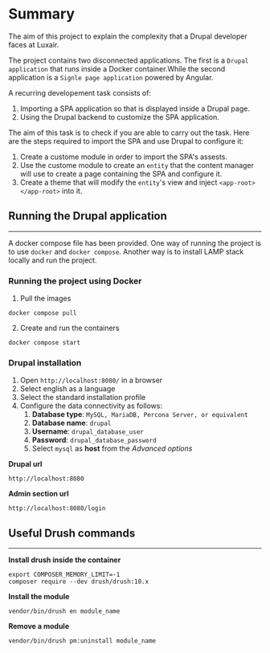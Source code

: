# Summary
The aim of this project to explain the complexity that a Drupal developer faces at Luxair. 

The project contains two disconnected applications. The first is a `Drupal application` that runs inside a Docker container.While the second application is a `Signle page application` powered by Angular.

A recurring developement task consists of:

1. Importing a SPA application so that is displayed inside a Drupal page.
2. Using the Drupal backend to customize the SPA application.



The aim of this task is to check if you are able to carry out the task. Here are the steps required to import the SPA and use Drupal to configure it:
1. Create a custome module in order to import the SPA's assests.
1. Use the custome module to create an `entity` that the content manager will use to create a page containing the SPA and configure it.
1. Create a theme that will modify the `entity`'s view and inject `<app-root></app-root>` into it.


## Running the Drupal application
___
A docker compose file has been provided. One way of running the project is to use `docker` and `docker compose`. Another way is to install LAMP stack locally and run the project.

### Running the project using Docker

1. Pull the images
```
docker compose pull
```

2. Create and run the containers
```
docker compose start
```

### Drupal installation 

1. Open `http://localhost:8080/` in a browser
1. Select english as a language
1. Select the standard installation profile
1. Configure the data connectivity as follows:
    1. **Database type**: `MySQL, MariaDB, Percona Server, or equivalent`
    1. **Database name**: `drupal`
    1. **Username**: `drupal_database_user`
    1. **Password**: `drupal_database_password`
    1. Select `mysql` as **host** from the *Advanced options*


**Drupal url**
```
http://localhost:8080
```

**Admin section url**
```
http://localhost:8080/login
```

## Useful Drush commands 
____

**Install drush inside the container**
```
export COMPOSER_MEMORY_LIMIT=-1
composer require --dev drush/drush:10.x
```

**Install the module**
```
vendor/bin/drush en module_name
```

**Remove a module**
```
vendor/bin/drush pm:uninstall module_name
```